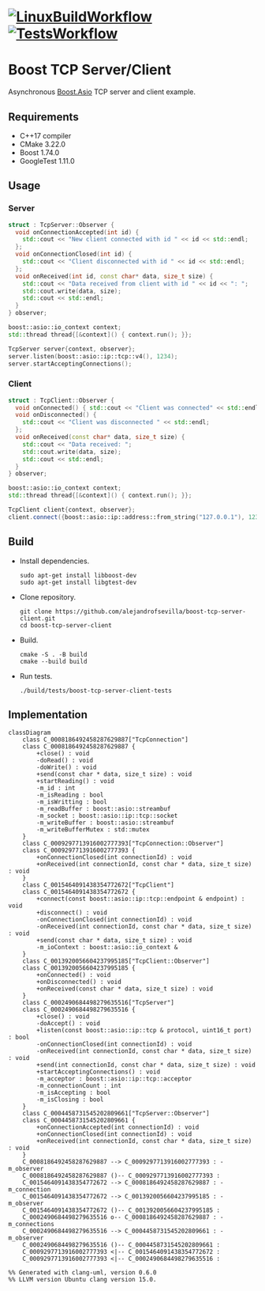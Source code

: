 # [![LinuxBuildWorkflow](https://github.com/alejandrofsevilla/boost-tcp-server-client/actions/workflows/LinuxBuild.yml/badge.svg)](https://github.com/alejandrofsevilla/boost-tcp-server-client/actions/workflows/LinuxBuild.yml?event=push) [![TestsWorkflow](https://github.com/alejandrofsevilla/boost-tcp-server-client/actions/workflows/LinuxBuildAndTest.yml/badge.svg)](https://github.com/alejandrofsevilla/boost-tcp-server-client/actions/workflows/LinuxBuildAndTest.yml?event=push)
# Boost TCP Server/Client
Asynchronous [Boost.Asio](https://www.boost.org/doc/libs/1_74_0/doc/html/boost_asio.html) TCP server and client example. 
## Requirements
- C++17 compiler
- CMake 3.22.0
- Boost 1.74.0
- GoogleTest 1.11.0

## Usage
### Server
```cpp
struct : TcpServer::Observer {
  void onConnectionAccepted(int id) {
    std::cout << "New client connected with id " << id << std::endl;
  };
  void onConnectionClosed(int id) {
    std::cout << "Client disconnected with id " << id << std::endl;
  };
  void onReceived(int id, const char* data, size_t size) {
    std::cout << "Data received from client with id " << id << ": ";
    std::cout.write(data, size);
    std::cout << std::endl;
  }
} observer;

boost::asio::io_context context;
std::thread thread{[&context]() { context.run(); }};

TcpServer server{context, observer};
server.listen(boost::asio::ip::tcp::v4(), 1234);
server.startAcceptingConnections();

```
### Client 
```cpp
struct : TcpClient::Observer {
  void onConnected() { std::cout << "Client was connected" << std::endl; };
  void onDisconnected() {
    std::cout << "Client was disconnected " << std::endl;
  };
  void onReceived(const char* data, size_t size) {
    std::cout << "Data received: ";
    std::cout.write(data, size);
    std::cout << std::endl;
  }
} observer;

boost::asio::io_context context;
std::thread thread{[&context]() { context.run(); }};

TcpClient client{context, observer};
client.connect({boost::asio::ip::address::from_string("127.0.0.1"), 1234});
```
## Build
- Install dependencies.
   ```terminal
   sudo apt-get install libboost-dev
   sudo apt-get install libgtest-dev
   ```
- Clone repository.
   ```terminal
   git clone https://github.com/alejandrofsevilla/boost-tcp-server-client.git
   cd boost-tcp-server-client
   ```
- Build.
   ```terminal
   cmake -S . -B build
   cmake --build build
   ```
- Run tests.
   ```terminal
   ./build/tests/boost-tcp-server-client-tests 
   ```
## Implementation

```mermaid
classDiagram
    class C_0008186492458287629887["TcpConnection"]
    class C_0008186492458287629887 {
        +close() : void
        -doRead() : void
        -doWrite() : void
        +send(const char * data, size_t size) : void
        +startReading() : void
        -m_id : int
        -m_isReading : bool
        -m_isWritting : bool
        -m_readBuffer : boost::asio::streambuf
        -m_socket : boost::asio::ip::tcp::socket
        -m_writeBuffer : boost::asio::streambuf
        -m_writeBufferMutex : std::mutex
    }
    class C_0009297713916002777393["TcpConnection::Observer"]
    class C_0009297713916002777393 {
        +onConnectionClosed(int connectionId) : void
        +onReceived(int connectionId, const char * data, size_t size) : void
    }
    class C_0015464091438354772672["TcpClient"]
    class C_0015464091438354772672 {
        +connect(const boost::asio::ip::tcp::endpoint & endpoint) : void
        +disconnect() : void
        -onConnectionClosed(int connectionId) : void
        -onReceived(int connectionId, const char * data, size_t size) : void
        +send(const char * data, size_t size) : void
        -m_ioContext : boost::asio::io_context &
    }
    class C_0013920056604237995185["TcpClient::Observer"]
    class C_0013920056604237995185 {
        +onConnected() : void
        +onDisconnected() : void
        +onReceived(const char * data, size_t size) : void
    }
    class C_0002490684498279635516["TcpServer"]
    class C_0002490684498279635516 {
        +close() : void
        -doAccept() : void
        +listen(const boost::asio::ip::tcp & protocol, uint16_t port) : bool
        -onConnectionClosed(int connectionId) : void
        -onReceived(int connectionId, const char * data, size_t size) : void
        +send(int connectionId, const char * data, size_t size) : void
        +startAcceptingConnections() : void
        -m_acceptor : boost::asio::ip::tcp::acceptor
        -m_connectionCount : int
        -m_isAccepting : bool
        -m_isClosing : bool
    }
    class C_0004458731545202809661["TcpServer::Observer"]
    class C_0004458731545202809661 {
        +onConnectionAccepted(int connectionId) : void
        +onConnectionClosed(int connectionId) : void
        +onReceived(int connectionId, const char * data, size_t size) : void
    }
    C_0008186492458287629887 --> C_0009297713916002777393 : -m_observer
    C_0008186492458287629887 ()-- C_0009297713916002777393 : 
    C_0015464091438354772672 --> C_0008186492458287629887 : -m_connection
    C_0015464091438354772672 --> C_0013920056604237995185 : -m_observer
    C_0015464091438354772672 ()-- C_0013920056604237995185 : 
    C_0002490684498279635516 o-- C_0008186492458287629887 : -m_connections
    C_0002490684498279635516 --> C_0004458731545202809661 : -m_observer
    C_0002490684498279635516 ()-- C_0004458731545202809661 : 
    C_0009297713916002777393 <|-- C_0015464091438354772672 : 
    C_0009297713916002777393 <|-- C_0002490684498279635516 : 

%% Generated with clang-uml, version 0.6.0
%% LLVM version Ubuntu clang version 15.0.
```
